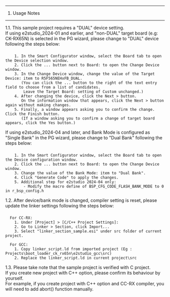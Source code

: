 ---------------
1. Usage Notes
---------------
  
1.1. This sample project requires a "DUAL" device setting.  
If using e2studio_2024-01 and earlier, and "non-DUAL" target board (e.g: CK-RX65N) is selected in the PG wizard, please change to "DUAL" device following the steps below:  
###
        1. In the Smart Configurator window, select the Board tab to open the Device selection window.
        2. Click the ... button next to Board: to open the Change Device window.
        3. In the Change Device window, change the value of the Target Device: item to R5F565NEHxFB_DUAL.
           (You can click the ... button to the right of the text entry field to choose from a list of candidates.
            Leave the Target Board: setting of Custom unchanged.)
        4. After changing the device, click the Next > button.
           On the information window that appears, click the Next > button again without making changes.
        5. Finally, a window appears asking you to confirm the change. Click the Finish button.
           (If a window asking you to confirm a change of target board appears, click the Yes button.)
  
If using e2studio_2024-04 and later, and Bank Mode is configured as "Single Bank" in the PG wizard, please change to "Dual Bank" following the steps below:  
###
        1. In the Smart Configurator window, select the Board tab to open the Device configuration window.
        2. Click the ... button next to Board: to open the Change Device window.
        3. Change the value of the Bank Mode: item to "Dual Bank".
        4. Click "Generate Code" to apply the changes.
        5. Additional step for e2studio 2024-04 only:
            - Modify the macro define of BSP_CFG_CODE_FLASH_BANK_MODE to 0 in r_bsp_config.h
  
1.2. After device/bank mode is changed, compiler setting is reset, please update the linker settings following the steps below:  
###
      For CC-RX:
        1. Under [Project] > [C/C++ Project Settings]:
        2. Go to Linker > Section, click Import...
        3. Select "linker_section_sample.esi" under src folder of current project.
		
      For GCC:
        1. Copy linker_script.ld from imported project (Eg : Projects\boot_loader_ck_rx65n\e2studio_gcc\src)
        2. Replace the linker_script.ld in current project\src 
  
1.3. Please take note that the sample project is verified with C project.  
If you create new project with C++ option, please confirm its behaviour by yourself.  
For example, if you create project with C++ option and CC-RX compiler, you will need to add abort() function manually. 
